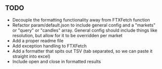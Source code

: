 ## TODO

- Decouple the formatting functionality away from FTXFetch function
- Refactor param/default.json to include general config and a "markets" or "query" or "candles" array. General config should include things like resolution, but allow for it to be overridden per market
- Add a proper readme file
- Add exception handling to FTXFetch
- Add a formatter that spits out TSV (tab separated, so we can paste it straight into excel)
- Include open and close in formatted results